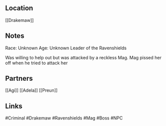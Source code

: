 ## Location
[[Drakemaw]]

## Notes
Race: Unknown
Age: Unknown
Leader of the Ravenshields

Was willing to help out but was attacked by a reckless Mag.
Mag pissed her off when he tried to attack her

## Partners
[[Agi]]
[[Adela]]
[[Preun]]
## Links
#Criminal #Drakemaw #Ravenshields #Mag #Boss #NPC